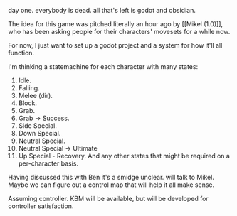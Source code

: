 day one. everybody is dead. all that's left is godot and obsidian.

The idea for this game was pitched literally an hour ago by [[Mikel (1.0)]], who has been asking people for their characters' movesets for a while now.

For now, I just want to set up a godot project and a system for how it'll all function.

I'm thinking a statemachine for each character with many states:
1. Idle.
2. Falling. 
3. Melee (dir).
4. Block.
5. Grab.
6. Grab -> Success.
7. Side Special.
8. Down Special.
9. Neutral Special. 
10. Neutral Special -> Ultimate
11. Up Special - Recovery.
And any other states that might be required on a per-character basis.

Having discussed this with Ben it's a smidge unclear. will talk to Mikel.
Maybe we can figure out a control map that will help it all make sense.

Assuming controller. KBM will be available, but will be developed for controller satisfaction.
